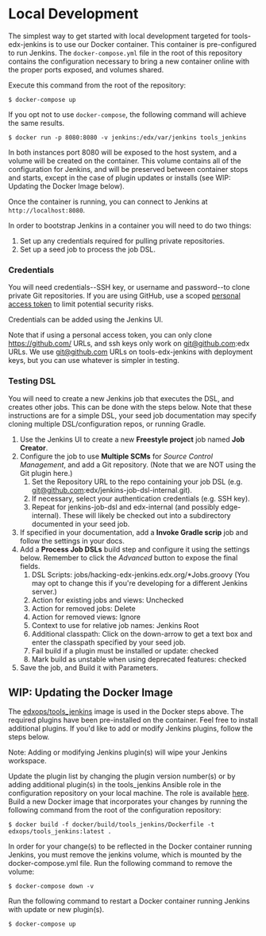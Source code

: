 # Local Development

The simplest way to get started with local development targeted for tools-edx-jenkins is to use our Docker container.
This container is pre-configured  to run Jenkins. The `docker-compose.yml` file in the root of this repository contains 
the configuration necessary to  bring a new container online with the proper ports exposed, and volumes shared.

Execute this command from the root of the repository:

    $ docker-compose up

If you opt not to use `docker-compose`, the following command will achieve the same results.

    $ docker run -p 8080:8080 -v jenkins:/edx/var/jenkins tools_jenkins

In both instances port 8080 will be exposed to the host system, and a volume will be created on the 
container. This volume contains all of the configuration for Jenkins, and will be preserved between container
stops and starts, except in the case of plugin updates or installs (see WIP: Updating the Docker Image below).

Once the container is running, you can connect to Jenkins at `http://localhost:8080`.

In order to bootstrap Jenkins in a container you will need to do two things:

1. Set up any credentials required for pulling private repositories.
2. Set up a seed job to process the job DSL.

### Credentials

You will need credentials--SSH key, or username and password--to clone private Git repositories. If you are using 
 GitHub, use a scoped [personal access token](https://github.com/settings/tokens) to limit potential security risks.  

Credentials can be added using the Jenkins UI.

Note that if using a personal access token, you can only clone https://github.com/ URLs, and ssh keys only work on git@github.com:edx
URLs.  We use git@github.com URLs on tools-edx-jenkins with deployment keys, but you can use whatever is simpler in testing.

### Testing DSL

You will need to create a new Jenkins job that executes the DSL, and creates other jobs. This can be done with the steps
below.  Note that these instructions are for a simple DSL, your seed job documentation may specify cloning multiple DSL/configuration
repos, or running Gradle.

1. Use the Jenkins UI to create a new **Freestyle project** job named **Job Creator**.
2. Configure the job to use **Multiple SCMs** for *Source Control Management*, and add a Git repository. (Note that we 
are NOT using the Git plugin here.)
    1. Set the Repository URL to the repo containing your job DSL (e.g. git@github.com:edx/jenkins-job-dsl-internal.git).
    2. If necessary, select your authentication credentials (e.g. SSH key).
    3. Repeat for jenkins-job-dsl and edx-internal (and possibly edge-internal).  These will likely be checked out into
       a subdirectory documented in your seed job.
4. If specified in your documentation, add a **Invoke Gradle scrip** job and follow the settings in your docs.
3. Add a **Process Job DSLs** build step and configure it using the settings below. Remember to click the  *Advanced* 
button to expose the final fields.
    1. DSL Scripts: jobs/hacking-edx-jenkins.edx.org/*Jobs.groovy 
       (You may opt to change this if you're developing for a different Jenkins server.)
    2. Action for existing jobs and views: Unchecked
    3. Action for removed jobs: Delete
    4. Action for removed views: Ignore
    5. Context to use for relative job names: Jenkins Root
    6. Additional classpath: Click on the down-arrow to get a text box and enter the classpath specified by your seed job.
    7. Fail build if a plugin must be installed or update: checked
    8. Mark build as unstable when using deprecated features: checked
4. Save the job, and Build it with Parameters.


## WIP: Updating the Docker Image

The [edxops/tools_jenkins](https://hub.docker.com/r/edxops/tools_jenkins/) image is used in the Docker steps above. The required plugins have been pre-installed on the container. Feel free to install additional plugins. If you'd like to add or modify Jenkins plugins, follow the steps below.

Note: Adding or modifying Jenkins plugin(s) will wipe your Jenkins workspace.

Update the plugin list by changing the plugin version number(s) or by adding additional plugin(s) in the tools_jenkins Ansible role in the configuration repository on your local machine. The role is available [here](https://github.com/edx/configuration/blob/master/playbooks/roles/tools_jenkins/defaults/main.yml). Build a new Docker image that incorporates your changes by running the following command from the root of the configuration repository:

	$ docker build -f docker/build/tools_jenkins/Dockerfile -t edxops/tools_jenkins:latest .

In order for your change(s) to be reflected in the Docker container running Jenkins, you must remove the jenkins volume, which is mounted by the docker-compose.yml file. Run the following command to remove the volume:

	$ docker-compose down -v

Run the following command to restart a Docker container running Jenkins with update or new plugin(s).

	$ docker-compose up
